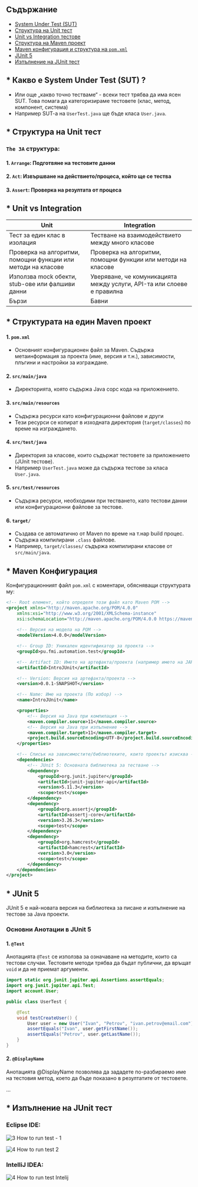 ## Съдържание

- [System Under Test (SUT)](#-какво-е-system-under-test-sut-)
- [Структура на Unit тест](#-структура-на-unit-тест)
- [Unit vs Integration тестове](#-unit-vs-integration)
- [Структура на Maven проект](#-структурата-на-eдин-maven-проект)
- [Maven конфигурация и структура на `pom.xml`](#-maven-конфигурация)
- [JUnit 5](#-junit-5)
- [Изпълнение на JUnit тест](#-изпълнение-на-junit-тест)

## * Какво е System Under Test (SUT) ?
 - Или още „какво точно тестваме“ - всеки тест трябва да има ясен SUT. Това помага да категоризираме тестовете (клас, метод, компонент, система)
 - Например SUT-a на `UserTest.java` ще бъде класа `User.java`.


## * Структура на Unit тест 
###  **`The 3A`** структура:

#### 1. **`Arrange`**: Подготвяне на тестовите данни
#### 2. **`Act`**: Извършване на действието/процеса, който ще се тества
#### 3. **`Assert`**: Проверка на резултата от процеса


## * Unit vs Integration

| Unit     | Integration       |
|--------------------|----------------|
| Тест за един клас в изолация | Тестване на взаимодействието между много класове |
| Проверка на алгоритми, помощни функции или методи на класове | Проверка на алгоритми, помощни функции или методи на класове |
| Използва mock обекти, stub-ове или фалшиви данни | Уверяване, че комуникацията между услуги, API-та или слоеве е правилна |
| Бързи          | Бавни          |


## * Структурата на eдин Maven проект

#### 1. **`pom.xml`**
   - Основният конфигурационен файл за Maven. Съдържа метаинформация за проекта (име, версия и т.н.), зависимости, плъгини и настройки за изграждане.

#### 2. **`src/main/java`**
   - Директорията, която съдържа Java сорс кода на приложението.

#### 3. **`src/main/resources`**
   - Съдържа ресурси като конфигурационни файлове и други
   - Тези ресурси се копират в изходната директория (`target/classes`) по време на изграждането.
  
#### 4. **`src/test/java`**
   - Директория за класове, които съдържат тестовете за приложението (JUnit тестове).
   - Например `UserTest.java` може да съдържа тестове за класa `User.java`.

#### 5. **`src/test/resources`**
   - Съдържа ресурси, необходими при тестването, като тестови данни или конфигурационни файлове за тестове.

#### 6. **`target/`**
   - Създава се автоматично от Maven по време на т.нар build процес.
   - Съдържа компилирани `.class` файлове.
   - Например, `target/classes/` съдържа компилирани класове от `src/main/java`.

## * Maven Конфигурация

Конфигурационният файл `pom.xml` с коментари, обясняващи структурата му:

```xml
<!-- Root елемент, който определя този файл като Maven POM -->
<project xmlns="http://maven.apache.org/POM/4.0.0"
    xmlns:xsi="http://www.w3.org/2001/XMLSchema-instance"
    xsi:schemaLocation="http://maven.apache.org/POM/4.0.0 https://maven.apache.org/xsd/maven-4.0.0.xsd">
    
    <!-- Версия на модела на POM -->
    <modelVersion>4.0.0</modelVersion>

    <!-- Group ID: Уникален идентификатор за проекта -->
    <groupId>pu.fmi.automation.test</groupId>

    <!-- Artifact ID: Името на артефакта/проекта (например името на JAR файла) -->
    <artifactId>IntroJUnit</artifactId>

    <!-- Version: Версия на артефакта/проекта -->
    <version>0.0.1-SNAPSHOT</version>

    <!-- Name: Име на проекта (По избор) -->
    <name>IntroJUnit</name>

    <properties>
        <!-- Версия на Java при компилация -->
        <maven.compiler.source>11</maven.compiler.source>
        <!-- Версия на Java при изпълнение -->
        <maven.compiler.target>11</maven.compiler.target>
        <project.build.sourceEncoding>UTF-8</project.build.sourceEncoding>
    </properties>

    <!-- Списък на зависимостите/библиотеките, които проектът изисква -->
    <dependencies>
        <!-- JUnit 5: Основната библиотека за тестване -->
        <dependency>
            <groupId>org.junit.jupiter</groupId>
            <artifactId>junit-jupiter-api</artifactId>
            <version>5.11.3</version>
            <scope>test</scope>
        </dependency>
        <dependency>
            <groupId>org.assertj</groupId>
            <artifactId>assertj-core</artifactId>
            <version>3.26.3</version>
            <scope>test</scope>
        </dependency>
        <dependency>
            <groupId>org.hamcrest</groupId>
            <artifactId>hamcrest</artifactId>
            <version>3.0</version>
            <scope>test</scope>
        </dependency>
    </dependencies>
</project>
```

## * JUnit 5

JUnit 5 е най-новата версия на библиотека за писане и изпълнение на тестове за Java проекти. 

### Основни Анотации в JUnit 5

#### 1. `@Test`
Анотацията `@Test` се използва за означаване на методите, които са тестови случаи. Тестовите методи трябва да бъдат публични, да връщат `void` и да не приемат аргументи.

```java
import static org.junit.jupiter.api.Assertions.assertEquals;
import org.junit.jupiter.api.Test;
import account.User;

public class UserTest {

	@Test
	void testCreateUser() {
		User user = new User("Ivan", "Petrov", "ivan.petrov@email.com");
		assertEquals("Ivan", user.getFirstName());
		assertEquals("Petrov", user.getLastName());
	}
}
```

#### 2. `@DisplayName` 
Анотацията @DisplayName позволява да зададете по-разбираемо име на тестовия метод, което да бъде показано в резултатите от тестовете.

...

## * Изпълнение на JUnit тест
### Eclipse IDE: 

![3  How to run test - 1](https://github.com/user-attachments/assets/3f1dcce7-4d8f-41e7-8d4b-074e3695015c)

![4  How to run test 2](https://github.com/user-attachments/assets/92ccbe7d-04d1-4226-8cea-7c57521b0e39)

### IntelliJ IDEA: 

![4  How to run test Intelij](https://github.com/user-attachments/assets/2d19bcb5-9a9a-4495-aa35-a2e210770409)




